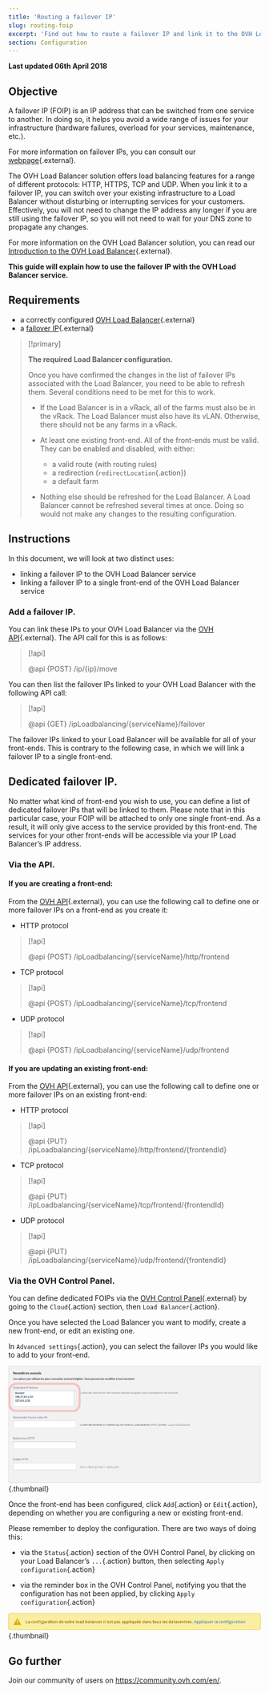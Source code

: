 ```yaml
---
title: 'Routing a failover IP'
slug: routing-foip
excerpt: 'Find out how to route a failover IP and link it to the OVH Load Balancer'
section: Configuration
---
```


**Last updated 06th April 2018**

## Objective

A failover IP (FOIP) is an IP address that can be switched from one service to another. In doing so, it helps you avoid a wide range of issues for your infrastructure (hardware failures, overload for your services, maintenance, etc.).

For more information on failover IPs, you can consult our [webpage](https://www.ovh.com/world/dedicated-servers/ip_failover.xml){.external}.

The OVH Load Balancer solution offers load balancing features for a range of different protocols: HTTP, HTTPS, TCP and UDP. When you link it to a failover IP, you can switch over your existing infrastructure to a Load Balancer without disturbing or interrupting services for your customers. Effectively, you will not need to change the IP address any longer if you are still using the failover IP, so you will not need to wait for your DNS zone to propagate any changes.

For more information on the OVH Load Balancer solution, you can read our [Introduction to the OVH Load Balancer](https://docs.ovh.com/world/load-balancer/loadbalancer-introduction/){.external}.

**This guide will explain how to use the failover IP with the OVH Load Balancer service.**


## Requirements

- a correctly configured [OVH Load Balancer](https://www.ovh.com/world/solutions/load-balancer/){.external}
- a [failover IP](https://www.ovh.com/world/dedicated-servers/ip_failover.xml){.external}

> [!primary]
>
> **The required Load Balancer configuration.**
>
> Once you have confirmed the changes in the list of failover IPs associated with the Load Balancer, you need to be able to refresh them. Several conditions need to be met for this to work.
> 
> - If the Load Balancer is in a vRack, all of the farms must also be in the vRack. The Load Balancer must also have its vLAN. Otherwise, there should not be any farms in a vRack.
>
> - At least one existing front-end. All of the front-ends must be valid. They can be enabled and disabled, with either:
>    - a valid route (with routing rules)
>    - a redirection (`redirectLocation`{.action})
>    - a default farm
>
> - Nothing else should be refreshed for the Load Balancer. A Load Balancer cannot be refreshed several times at once. Doing so would not make any changes to the resulting configuration.
>

## Instructions

In this document, we will look at two distinct uses:

- linking a failover IP to the OVH Load Balancer service
- linking a failover IP to a single front-end of the OVH Load Balancer service


### Add a failover IP.

You can link these IPs to your OVH Load Balancer via the [OVH API](https://ca.api.ovh.com){.external}.
The API call for this is as follows:


> [!api]
>
> @api {POST} /ip/{ip}/move
> 

You can then list the failover IPs linked to your OVH Load Balancer with the following API call:


> [!api]
>
> @api {GET} /ipLoadbalancing/{serviceName}/failover
>

The failover IPs linked to your Load Balancer will be available for all of your front-ends. This is contrary to the following case, in which we will link a failover IP to a single front-end.


## Dedicated failover IP.

No matter what kind of front-end you wish to use, you can define a list of dedicated failover IPs that will be linked to them. Please note that in this particular case, your FOIP will be attached to only one single front-end. As a result, it will only give access to the service provided by this front-end. The services for your other front-ends will be accessible via your IP Load Balancer’s IP address.

### Via the API.

#### If you are creating a front-end:

From the [OVH API](https://ca.api.ovh.com){.external}, you can use the following call to define one or more failover IPs on a front-end as you create it:


* HTTP protocol

> [!api]
>
> @api {POST} /ipLoadbalancing/{serviceName}/http/frontend
> 

* TCP protocol

> [!api]
>
> @api {POST} /ipLoadbalancing/{serviceName}/tcp/frontend
> 

* UDP protocol

> [!api]
>
> @api {POST} /ipLoadbalancing/{serviceName}/udp/frontend
> 


#### If you are updating an existing front-end:

From the [OVH API](https://ca.api.ovh.com){.external}, you can use the following call to define one or more failover IPs on an existing front-end:


* HTTP protocol

> [!api]
>
> @api {PUT} /ipLoadbalancing/{serviceName}/http/frontend/{frontendId}
> 

* TCP protocol

> [!api]
>
> @api {PUT} /ipLoadbalancing/{serviceName}/tcp/frontend/{frontendId}
> 

* UDP protocol

> [!api]
>
> @api {PUT} /ipLoadbalancing/{serviceName}/udp/frontend/{frontendId}
> 


### Via the OVH Control Panel.

You can define dedicated FOIPs via the [OVH Control Panel](https://ca.ovh.com/auth/?action=gotomanager){.external} by going to the `Cloud`{.action} section, then `Load Balancer`{.action}.

Once you have selected the Load Balancer you want to modify, create a new front-end, or edit an existing one.

In `Advanced settings`{.action}, you can select the failover IPs you would like to add to your front-end.


![Configure the front-end by associating a failover IP](images/iplb_frontend.png){.thumbnail}

Once the front-end has been configured, click `Add`{.action} or `Edit`{.action}, depending on whether you are configuring a new or existing front-end.

Please remember to deploy the configuration. There are two ways of doing this:

- via the `Status`{.action} section of the OVH Control Panel, by clicking on your Load Balancer’s `...`{.action} button, then selecting `Apply configuration`{.action}

- via the reminder box in the OVH Control Panel, notifying you that the configuration has not been applied, by clicking `Apply configuration`{.action}

![Apply a Load Balancer configuration](images/apply_configuration.png){.thumbnail}


## Go further

Join our community of users on <https://community.ovh.com/en/>.
